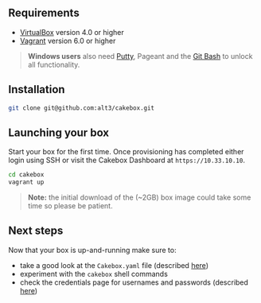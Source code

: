
## Requirements


+ [VirtualBox](https://www.virtualbox.org/wiki/Downloads) version 4.0 or higher
+ [Vagrant](https://www.vagrantup.com/downloads.htmlhttps://www.virtualbox.org/wiki/Downloads) version 6.0 or higher

> **Windows users** also need [Putty](http://www.chiark.greenend.org.uk/~sgtatham/putty/download.html),
> Pageant and the [Git Bash](http://git-scm.com/downloads) to unlock all functionality.

## Installation

```bash
git clone git@github.com:alt3/cakebox.git
```

## Launching your box

Start your box for the first time. Once provisioning has
completed either login using SSH or visit the Cakebox Dashboard at
``https://10.33.10.10``.

```bash
cd cakebox
vagrant up
```

> **Note:** the initial download of the (~2GB) box image could take some time
> so please be patient.

## Next steps

Now that your box is up-and-running make sure to:

+ take a good look at the ``Cakebox.yaml`` file (described [here](configuration/cakebox-yaml.md))
+ experiment with the ``cakebox`` shell commands
+ check the credentials page for usernames and passwords (described [here](additional/credentials.md))
